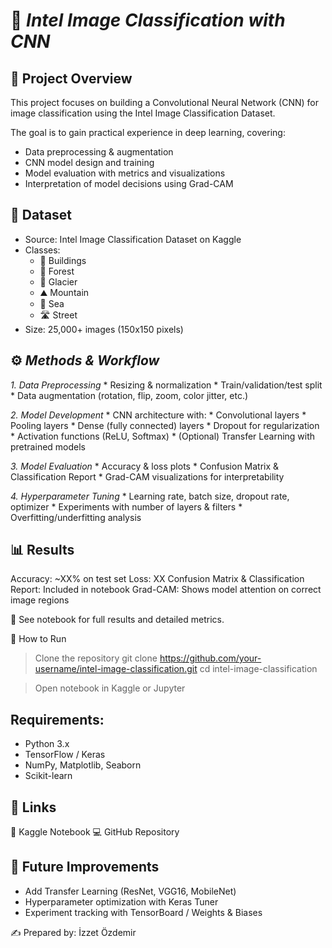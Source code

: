 # 🧠 *Intel Image Classification with CNN*

## 📌 Project Overview

This project focuses on building a Convolutional Neural Network (CNN) for image classification using the Intel Image Classification Dataset.

The goal is to gain practical experience in deep learning, covering:
* Data preprocessing & augmentation
* CNN model design and training
* Model evaluation with metrics and visualizations
* Interpretation of model decisions using Grad-CAM

## 📂 Dataset
* Source: Intel Image Classification Dataset on Kaggle
* Classes:
  * 🏢 Buildings
  * 🌳 Forest
  * 🧊 Glacier
  * ⛰️ Mountain
  * 🌊 Sea
  * 🛣️ Street
* Size: 25,000+ images (150x150 pixels)

## ⚙️ *Methods & Workflow*
*1. Data Preprocessing*
    * Resizing & normalization
    * Train/validation/test split
    * Data augmentation (rotation, flip, zoom, color jitter, etc.)

*2. Model Development*
    * CNN architecture with:
      * Convolutional layers
      * Pooling layers
      * Dense (fully connected) layers
      * Dropout for regularization
      * Activation functions (ReLU, Softmax)
    * (Optional) Transfer Learning with pretrained models

*3. Model Evaluation*
    * Accuracy & loss plots
    * Confusion Matrix & Classification Report
    * Grad-CAM visualizations for interpretability

*4. Hyperparameter Tuning*
    * Learning rate, batch size, dropout rate, optimizer
    * Experiments with number of layers & filters
    * Overfitting/underfitting analysis

## 📊 Results
Accuracy: ~XX% on test set
Loss: XX
Confusion Matrix & Classification Report: Included in notebook
Grad-CAM: Shows model attention on correct image regions

📌 See notebook for full results and detailed metrics.

🚀 How to Run
> Clone the repository
> git clone https://github.com/your-username/intel-image-classification.git
> cd intel-image-classification

> Open notebook in Kaggle or Jupyter


## Requirements:
* Python 3.x
* TensorFlow / Keras
* NumPy, Matplotlib, Seaborn
* Scikit-learn

## 📎 Links
   📓 Kaggle Notebook
   💻 GitHub Repository

## 📢 Future Improvements

* Add Transfer Learning (ResNet, VGG16, MobileNet)
* Hyperparameter optimization with Keras Tuner
* Experiment tracking with TensorBoard / Weights & Biases

✍️ Prepared by: İzzet Özdemir
